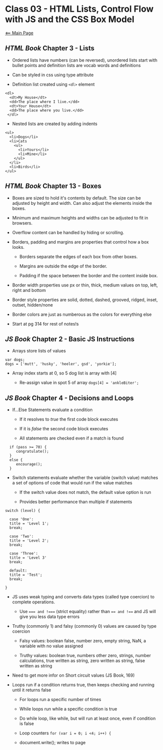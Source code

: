 # Class 03 - HTML Lists, Control Flow with JS and the CSS Box Model

[<== Main Page](../README.md)

## *HTML Book* Chapter 3 - Lists

- Ordered lists have numbers (can be reversed), unordered lists start with bullet points and definition lists are vocab words and definitions

- Can be styled in css using type attribute

- Definition list created using `<dl>` element

```render-html
<dl>
  <dt>My House</dt>
  <dd>The place where I live.</dd>
  <dt>Your House</dt>
  <dd>The place where you live.</dd>
 </dl>
 ```

- Nested lists are created by adding indents 

```render-html
<ul>
  <li>Dogs</li>
  <li>Cats
    <ul>
      <li>Yours</li>
      <li>Mine</li>
    </ul>
  </li>
  <li>Birds</li>
</ul>
```

## *HTML Book* Chapter 13 - Boxes

- Boxes are sized to hold it's contents by default. The size can be adjusted by height and width. Can also adjust the elements inside the boxes.

- Minimum and maximum heights and widths can be adjusted to fit in browsers.

- Overflow content can be handled by hiding or scrolling.

- Borders, padding and margins are properties that control how a box looks.

  - Borders separate the edges of each box from other boxes.

  - Margins are outside the edge of the border.

  - Padding if the space between the border and the content inside box.

- Border width properties use px or thin, thick, medium values on top, left, right and bottom

- Border style properties are solid, dotted, dashed, grooved, ridged, inset, outset, hidden/none

- Border colors are just as numberous as the colors for everything else

- Start at pg 314 for rest of notes!s



## *JS Book* Chapter 2 - Basic JS Instructions

- Arrays store lists of values
  
```render-javascript
var dogs;
dogs = ['mutt', 'husky', 'heeler', gsd', 'yorkie'];
```

- Array index starts at 0, so 5 dog list is array with [4]

  - Re-assign value in spot 5 of array `dogs[4] = 'ankleBiter';`

## *JS Book* Chapter 4 - Decisions and Loops

- If...Else Statements evaluate a condition

  - If it resolves to *true* the first code block executes
  - If it is *false* the second code block executes

  - All statements are checked even if a match is found

```render-javascript
  if (pass >= 70) {
     congratulate();
  }
  else {
     encourage();
  }
  ```

- Switch statements evaluate whether the variable (switch value) matches a set of options of code that would run if the value matches

  - If the switch value does not match, the default value option is run

  - Provides better performance than multiple if statements

```render-javascript
switch (level) {

  case 'One':
  title = 'Level 1';
  break;

  case 'Two':
  title = 'Level 2';
  break;

  case 'Three':
  title = 'Level 3'
  break;

  default:
  title = 'Test';
  break;
  
}
```

- JS uses weak typing and converts data types (called type coercion) to complete operations. 

  - Use `=== and !===` (strict equality) rather than `== and !==` and JS will give you less data type errors

- Truthy (commonly 1) and falsy (commonly 0) values are caused by type coercion

  - Falsy values: boolean false, number zero, empty string, NaN, a variable with no value assigned

  - Truthy values: boolean true, numbers other zero, strings, number calculations, true written as string, zero written as string, false written as string 

- Need to get more infor on Short circuit values (JS Book, 169)

- Loops run if a condition returns true, then keeps checking and running until it returns false

  - For  loops run a specific number of times
  
  - While loops run while a specific condition is true
  
  - Do while loop, like while, but will run at least once, even if condition is false

  - Loop counters `for (var i = 0; i <4; i++) {`

  - document.write(); writes to page
